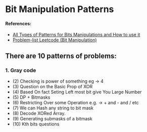 # Bit Manipulation Patterns

#### References:
- [All Types of Patterns for Bits Manipulations and How to use it](https://leetcode.com/discuss/post/3695233/all-types-of-patterns-for-bits-manipulat-qezp/)
- [Problem-list Leetcode (Bit Manipulation)](https://leetcode.com/problem-list/bit-manipulation/)

## There are 10 patterns of problems:
  ### 1.  Gray code
- (2) Checking is power of something eg -> 4
- (3) Question on the Basic Prop of XOR
- (4) Based On fact Seting Left most bit give You Large Number
- (5) DP + Bitmasks
- (6) Restricting Over some Operation e.g. -> + and - and / etc
- (7) We can Hash any string to bit mask
- (8) Decode XORed Array.
- (9) Generating submasks of a bitmask
- (10) Kth bits questions
